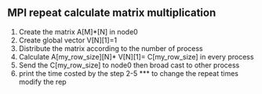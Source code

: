 ## MPI repeat calculate matrix multiplication
1. Create the matrix A[M]*[N] in node0
2. Create global vector V[N][1]=1
3. Distribute the matrix according to the number of process
4. Calculate A[my_row_size][N]* V[N][1]= C[my_row_size] in every process
5. Send the C[my_row_size] to node0 then broad cast to other process
6. print the time costed by the step 2-5
 *** to change the repeat times modify the rep
